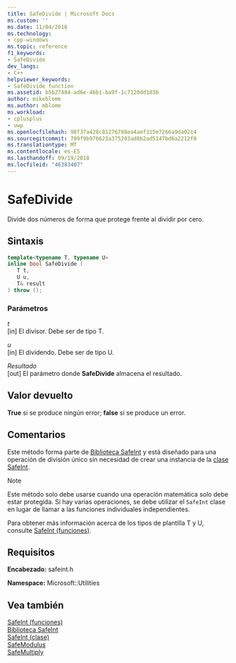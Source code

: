 ```yaml
---
title: SafeDivide | Microsoft Docs
ms.custom: ''
ms.date: 11/04/2016
ms.technology:
- cpp-windows
ms.topic: reference
f1_keywords:
- SafeDivide
dev_langs:
- C++
helpviewer_keywords:
- SafeDivide function
ms.assetid: b5b27484-ad6e-46b1-ba9f-1c7120dd103b
author: mikeblome
ms.author: mblome
ms.workload:
- cplusplus
- uwp
ms.openlocfilehash: 98f37a428c81276788ea4aef315e7266a9da02c4
ms.sourcegitcommit: 799f9b976623a375203ad8b2ad5147bd6a2212f0
ms.translationtype: MT
ms.contentlocale: es-ES
ms.lasthandoff: 09/19/2018
ms.locfileid: "46383407"
---
```

# <a name="safedivide"></a>SafeDivide

Divide dos números de forma que protege frente al dividir por cero.

## <a name="syntax"></a>Sintaxis

```cpp
template<typename T, typename U>
inline bool SafeDivide (
   T t,
   U u,
   T& result
) throw ();
```

### <a name="parameters"></a>Parámetros

*t*<br/>
[in] El divisor. Debe ser de tipo T.

*u*<br/>
[in] El dividendo. Debe ser de tipo U.

*Resultado*<br/>
[out] El parámetro donde **SafeDivide** almacena el resultado.

## <a name="return-value"></a>Valor devuelto

**True** si se produce ningún error; **false** si se produce un error.

## <a name="remarks"></a>Comentarios

Este método forma parte de [Biblioteca SafeInt](../windows/safeint-library.md) y está diseñado para una operación de división único sin necesidad de crear una instancia de la [clase SafeInt](../windows/safeint-class.md).

> [!NOTE]
> Este método solo debe usarse cuando una operación matemática solo debe estar protegida. Si hay varias operaciones, se debe utilizar el `SafeInt` clase en lugar de llamar a las funciones individuales independientes.

Para obtener más información acerca de los tipos de plantilla T y U, consulte [SafeInt (funciones)](../windows/safeint-functions.md).

## <a name="requirements"></a>Requisitos

**Encabezado:** safeint.h

**Namespace:** Microsoft::Utilities

## <a name="see-also"></a>Vea también

[SafeInt (funciones)](../windows/safeint-functions.md)<br/>
[Biblioteca SafeInt](../windows/safeint-library.md)<br/>
[SafeInt (clase)](../windows/safeint-class.md)<br/>
[SafeModulus](../windows/safemodulus.md)<br/>
[SafeMultiply](../windows/safemultiply.md)